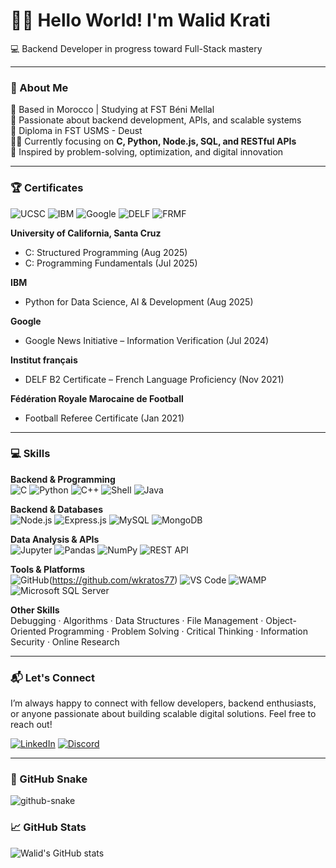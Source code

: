# 👋🏼 Hello World! I'm Walid Krati  
💻 Backend Developer in progress toward Full-Stack mastery  

---

### 🚀 About Me
📍 Based in Morocco | Studying at FST Béni Mellal  
🌱 Passionate about backend development, APIs, and scalable systems  
📜 Diploma in FST USMS - Deust        
👨‍💻 Currently focusing on **C, Python, Node.js, SQL, and RESTful APIs**  
🌿 Inspired by problem-solving, optimization, and digital innovation  

---

### 🏆 Certificates
![UCSC](https://img.shields.io/badge/University_of_California_Santa_Cruz-0033A0?style=for-the-badge&logo=university&logoColor=white)
![IBM](https://img.shields.io/badge/IBM-006699?style=for-the-badge&logo=ibm&logoColor=white)
![Google](https://img.shields.io/badge/Google-4285F4?style=for-the-badge&logo=google&logoColor=white)
![DELF](https://img.shields.io/badge/DELF_B2-F7DF1E?style=for-the-badge)
![FRMF](https://img.shields.io/badge/FRMF-FF0000?style=for-the-badge)

**University of California, Santa Cruz**  
- C: Structured Programming (Aug 2025)  
- C: Programming Fundamentals (Jul 2025)  

**IBM**  
- Python for Data Science, AI & Development (Aug 2025)  

**Google**  
- Google News Initiative – Information Verification (Jul 2024)  

**Institut français**  
- DELF B2 Certificate – French Language Proficiency (Nov 2021)  

**Fédération Royale Marocaine de Football**  
- Football Referee Certificate (Jan 2021)  

---

### 💻 Skills

**Backend & Programming**  
![C](https://img.shields.io/badge/C-00599C?style=for-the-badge&logo=c&logoColor=white)
![Python](https://img.shields.io/badge/Python-3776AB?style=for-the-badge&logo=python&logoColor=white)
![C++](https://img.shields.io/badge/C++-00599C?style=for-the-badge&logo=c%2B%2B&logoColor=white)
![Shell](https://img.shields.io/badge/Shell-121011?style=for-the-badge&logo=gnu-bash&logoColor=white)
![Java](https://img.shields.io/badge/Java-007396?style=for-the-badge&logo=java&logoColor=white)

**Backend & Databases**  
![Node.js](https://img.shields.io/badge/Node.js-339933?style=for-the-badge&logo=node.js&logoColor=white)
![Express.js](https://img.shields.io/badge/Express.js-000000?style=for-the-badge&logo=express&logoColor=white)
![MySQL](https://img.shields.io/badge/MySQL-4479A1?style=for-the-badge&logo=mysql&logoColor=white)
![MongoDB](https://img.shields.io/badge/MongoDB-47A248?style=for-the-badge&logo=mongodb&logoColor=white)

**Data Analysis & APIs**  
![Jupyter](https://img.shields.io/badge/Jupyter-F37626?style=for-the-badge&logo=jupyter&logoColor=white)
![Pandas](https://img.shields.io/badge/Pandas-150458?style=for-the-badge&logo=pandas&logoColor=white)
![NumPy](https://img.shields.io/badge/NumPy-013243?style=for-the-badge&logo=numpy&logoColor=white)
![REST API](https://img.shields.io/badge/REST-API-007ACC?style=for-the-badge)

**Tools & Platforms**  
![GitHub](https://img.shields.io/badge/GitHub-181717?style=for-the-badge&logo=github&logoColor=white)(https://github.com/wkratos77)
![VS Code](https://img.shields.io/badge/VS%20Code-007ACC?style=for-the-badge&logo=visual-studio-code&logoColor=white)
![WAMP](https://img.shields.io/badge/WAMP-FF5733?style=for-the-badge)
![Microsoft SQL Server](https://img.shields.io/badge/MSSQL-CC2927?style=for-the-badge&logo=microsoft-sql-server&logoColor=white)

**Other Skills**  
Debugging · Algorithms · Data Structures · File Management · Object-Oriented Programming · Problem Solving · Critical Thinking · Information Security · Online Research

---

### 📬 Let's Connect

I’m always happy to connect with fellow developers, backend enthusiasts, or anyone passionate about building scalable digital solutions. Feel free to reach out!

[![LinkedIn](https://img.shields.io/badge/LinkedIn-0077B5?style=for-the-badge&logo=linkedin&logoColor=white)](https://www.linkedin.com/in/walid-krati/) 
[![Discord](https://img.shields.io/badge/Discord-7289DA?style=for-the-badge&logo=discord&logoColor=white)](https://discord.com/users/li0771s)

---

### 🐍 GitHub Snake

<picture>
  <source media="(prefers-color-scheme: dark)" srcset="https://raw.githubusercontent.com/tobiasmeyhoefer/tobiasmeyhoefer/output/github-snake-dark.svg" />
  <source media="(prefers-color-scheme: light)" srcset="https://raw.githubusercontent.com/tobiasmeyhoefer/tobiasmeyhoefer/output/github-snake.svg" />
  <img alt="github-snake" src="https://raw.githubusercontent.com/tobiasmeyhoefer/tobiasmeyhoefer/output/github-snake.svg" />
</picture>

### 📈 GitHub Stats
![Walid's GitHub stats](https://github-readme-stats.vercel.app/api?username=wkratos77&show_icons=true&theme=radical)
